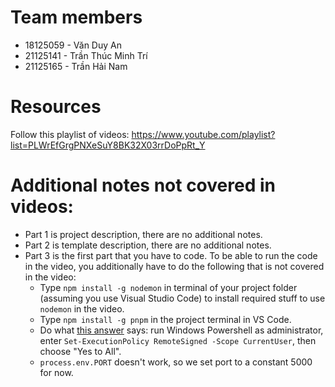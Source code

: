 # Team members
* 18125059 - Văn Duy An
* 21125141 - Trần Thúc Minh Trí
* 21125165 - Trần Hải Nam
# Resources
Follow this playlist of videos: https://www.youtube.com/playlist?list=PLWrEfGrgPNXeSuY8BK32X03rrDoPpRt_Y
# Additional notes not covered in videos:
* Part 1 is project description, there are no additional notes.
* Part 2 is template description, there are no additional notes.
* Part 3 is the first part that you have to code. To be able to run the code in the video, you additionally have to do the following that is not covered in the video:
  * Type `npm install -g nodemon` in terminal of your project folder (assuming you use Visual Studio Code) to install required stuff to use `nodemon` in the video.
  * Type `npm install -g pnpm` in the project terminal in VS Code.
  * Do what [this answer](https://stackoverflow.com/a/63424744) says: run Windows Powershell as administrator, enter `Set-ExecutionPolicy RemoteSigned -Scope CurrentUser`, then choose "Yes to All".
  * `process.env.PORT` doesn't work, so we set port to a constant 5000 for now.
